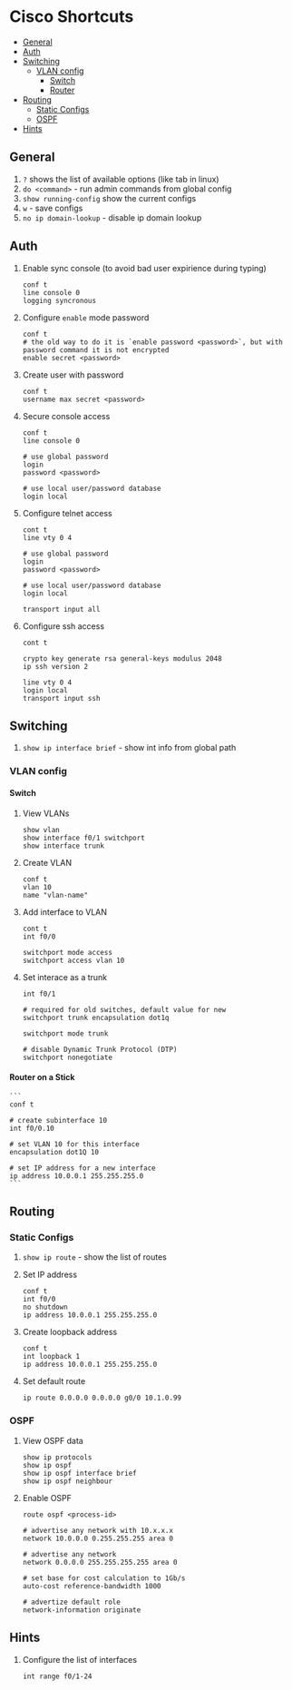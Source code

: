 # Cisco Shortcuts

  * [General](#general)
  * [Auth](#auth)
  * [Switching](#switching)
    + [VLAN config](#vlan-config)
      - [Switch](#switch)
      - [Router](#router)
  * [Routing](#routing)
    + [Static Configs](#static-configs)
    + [OSPF](#ospf)
  * [Hints](#hints)

## General
1. `?` shows the list of available options (like tab in linux)
1. `do <command>` - run admin commands from global config
1. `show running-config` show the current configs
1. `w` - save configs
1. `no ip domain-lookup` - disable ip domain lookup



## Auth
1. Enable sync console (to avoid bad user expirience during typing)

    ```
    conf t
    line console 0
    logging syncronous
    ```

1. Configure `enable` mode password

    ```
    conf t
    # the old way to do it is `enable password <password>`, but with password command it is not encrypted
    enable secret <password>
    ```

1. Create user with password

    ```
    conf t
    username max secret <password>
    ```

1.  Secure console access

    ```
    conf t
    line console 0

    # use global password
    login
    password <password>

    # use local user/password database
    login local
    ```

1. Configure telnet access

    ```
    cont t
    line vty 0 4

    # use global password
    login
    password <password>

    # use local user/password database
    login local

    transport input all
    ```

1. Configure ssh access

    ```
    cont t

    crypto key generate rsa general-keys modulus 2048
    ip ssh version 2

    line vty 0 4
    login local
    transport input ssh
    ```

## Switching
1. `show ip interface brief` - show int info from global path

### VLAN config

#### Switch
1. View VLANs

    ```
    show vlan
    show interface f0/1 switchport
    show interface trunk
    ```

1. Create VLAN

    ```
    conf t
    vlan 10
    name "vlan-name"
    ```

1. Add interface to VLAN

    ```
    cont t
    int f0/0

    switchport mode access
    switchport access vlan 10
    ```

1. Set interace as a trunk

    ```
    int f0/1

    # required for old switches, default value for new
    switchport trunk encapsulation dot1q

    switchport mode trunk

    # disable Dynamic Trunk Protocol (DTP)
    switchport nonegotiate
    ```

#### Router on a Stick

    ```
    conf t

    # create subinterface 10
    int f0/0.10

    # set VLAN 10 for this interface
    encapsulation dot1Q 10

    # set IP address for a new interface
    ip address 10.0.0.1 255.255.255.0
    ```


## Routing

### Static Configs
1. `show ip route` - show the list of routes

1. Set IP address

    ```
    conf t
    int f0/0
    no shutdown
    ip address 10.0.0.1 255.255.255.0
    ```

1. Create loopback address

    ```
    conf t
    int loopback 1
    ip address 10.0.0.1 255.255.255.0
    ```

1. Set default route
    ```
    ip route 0.0.0.0 0.0.0.0 g0/0 10.1.0.99
    ```


### OSPF
1. View OSPF data

    ```
    show ip protocols
    show ip ospf
    show ip ospf interface brief
    show ip ospf neighbour
    ```

1. Enable OSPF

    ```
    route ospf <process-id>

    # advertise any network with 10.x.x.x
    network 10.0.0.0 0.255.255.255 area 0

    # advertise any network
    network 0.0.0.0 255.255.255.255 area 0

    # set base for cost calculation to 1Gb/s
    auto-cost reference-bandwidth 1000

    # advertize default role
    network-information originate
    ```



## Hints

1. Configure the list of interfaces

    ```
    int range f0/1-24
    ```
